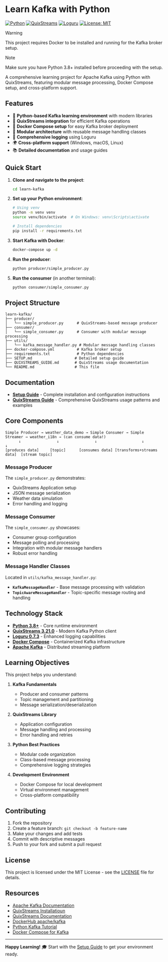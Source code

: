 # Learn Kafka with Python

[![Python](https://img.shields.io/badge/python-3.8+-blue.svg)](https://www.python.org/downloads/)
[![QuixStreams](https://img.shields.io/badge/QuixStreams-3.21.0-orange.svg)](https://quix.io/docs/quix-streams/introduction.html)
[![Loguru](https://img.shields.io/badge/Loguru-0.7.3-green.svg)](https://loguru.readthedocs.io/)
[![License: MIT](https://img.shields.io/badge/License-MIT-yellow.svg)](https://opensource.org/licenses/MIT)

> [!WARNING]  
> This project requires Docker to be installed and running for the Kafka broker setup.

> [!NOTE]
> Make sure you have Python 3.8+ installed before proceeding with the setup.

A comprehensive learning project for Apache Kafka using Python with QuixStreams, featuring modular message processing, Docker Compose setup, and cross-platform support.

## Features

- 🐍 **Python-based Kafka learning environment** with modern libraries
- 🚀 **QuixStreams integration** for efficient Kafka operations
- 🐳 **Docker Compose setup** for easy Kafka broker deployment
- 🔧 **Modular architecture** with reusable message handling classes
- 📝 **Comprehensive logging** using Loguru
- 🌍 **Cross-platform support** (Windows, macOS, Linux)
- 📚 **Detailed documentation** and usage guides

## Quick Start

1. **Clone and navigate to the project**:

   ```bash
   cd learn-kafka
   ```

2. **Set up your Python environment**:

   ```bash
   # Using venv
   python -m venv venv
   source venv/bin/activate  # On Windows: venv\Scripts\activate

   # Install dependencies
   pip install -r requirements.txt
   ```

3. **Start Kafka with Docker**:

   ```bash
   docker-compose up -d
   ```

4. **Run the producer**:

   ```bash
   python producer/simple_producer.py
   ```

5. **Run the consumer** (in another terminal):
   ```bash
   python consumer/simple_consumer.py
   ```

## Project Structure

```
learn-kafka/
├── producer/
│   └── simple_producer.py      # QuixStreams-based message producer
├── consumer/
│   └── simple_consumer.py      # Consumer with modular message processing
├── utils/
│   └── kafka_message_handler.py # Modular message handling classes
├── docker-compose.yml          # Kafka broker setup
├── requirements.txt            # Python dependencies
├── SETUP.md                   # Detailed setup guide
├── QUIXSTREAMS_GUIDE.md       # QuixStreams usage documentation
└── README.md                  # This file
```

## Documentation

- **[Setup Guide](SETUP.md)** - Complete installation and configuration instructions
- **[QuixStreams Guide](QUIXSTREAMS_GUIDE.md)** - Comprehensive QuixStreams usage patterns and examples

## Core Components

```
Simple Producer → weather_data_demo → Simple Consumer → Simple Streamer → weather_i18n → (can consume data!)
      ↓                ↓                ↓                    ↓                  ↓
[produces data]     [topic]      [consumes data] [transforms+streams data]  [stream topic]
```

### Message Producer

The `simple_producer.py` demonstrates:

- QuixStreams Application setup
- JSON message serialization
- Weather data simulation
- Error handling and logging

### Message Consumer

The `simple_consumer.py` showcases:

- Consumer group configuration
- Message polling and processing
- Integration with modular message handlers
- Robust error handling

### Message Handler Classes

Located in `utils/kafka_message_handler.py`:

- **`KafkaMessageHandler`** - Base message processing with validation
- **`TopicAwareMessageHandler`** - Topic-specific message routing and handling

## Technology Stack

- **[Python 3.8+](https://python.org)** - Core runtime environment
- **[QuixStreams 3.21.0](https://quix.io/docs/quix-streams/)** - Modern Kafka Python client
- **[Loguru 0.7.3](https://loguru.readthedocs.io/)** - Enhanced logging capabilities
- **[Docker Compose](https://docs.docker.com/compose/)** - Containerized Kafka infrastructure
- **[Apache Kafka](https://kafka.apache.org/)** - Distributed streaming platform

## Learning Objectives

This project helps you understand:

1. **Kafka Fundamentals**

   - Producer and consumer patterns
   - Topic management and partitioning
   - Message serialization/deserialization

2. **QuixStreams Library**

   - Application configuration
   - Message handling and processing
   - Error handling and retries

3. **Python Best Practices**

   - Modular code organization
   - Class-based message processing
   - Comprehensive logging strategies

4. **Development Environment**
   - Docker Compose for local development
   - Virtual environment management
   - Cross-platform compatibility

## Contributing

1. Fork the repository
2. Create a feature branch: `git checkout -b feature-name`
3. Make your changes and add tests
4. Commit with descriptive messages
5. Push to your fork and submit a pull request

## License

This project is licensed under the MIT License - see the [LICENSE](LICENSE) file for details.

## Resources

- [Apache Kafka Documentation](https://kafka.apache.org/documentation/)
- [QuixStreams Installatioun](https://pypi.org/project/quixstreams/)
- [QuixStreams Documentation](https://quix.io/docs/quix-streams/introduction.html#next-steps)
- [DockerHub apache/kafka](https://hub.docker.com/r/apache/kafka)
- [Python Kafka Tutorial](https://kafka-python.readthedocs.io/)
- [Docker Compose for Kafka](https://docs.confluent.io/platform/current/quickstart/ce-docker-quickstart.html)

---

**Happy Learning!** 🎓 Start with the [Setup Guide](SETUP.md) to get your environment ready.
